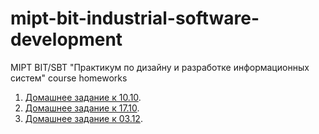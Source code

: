 # mipt-bit-industrial-software-development
MIPT BIT/SBT "Практикум по дизайну и разработке информационных систем" course homeworks

1) [Домашнее задание к 10.10](10.10/README.md).
2) [Домашнее задание к 17.10](17.10/README.md).
3) [Домашнее задание к 03.12](03.12/README.md).